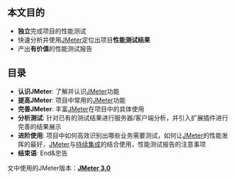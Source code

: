 
## 本文目的
* **独立**完成项目的性能测试
* 快速分析并使用[JMeter](http://jmeter.apache.org/)定位出项目**性能测试结果**
* 产出**有价值**的性能测试报告


## 目录
* **认识JMeter**: 了解并认识[JMeter](http://jmeter.apache.org/)功能
* **提高JMeter**: 项目中常用的[JMeter](http://jmeter.apache.org/)功能
* **完善JMeter**: 丰富[JMeter](http://jmeter.apache.org/)在项目中的具体使用
* **分析测试**: 针对已有的测试结果进行服务器/客户端分析，并引入扩展插件进行完善的结果展示
* **进阶使用**: 项目中如何高效识别出哪些业务需要测试，如何让[JMeter](http://jmeter.apache.org/)的性能发挥的最好，[JMeter](http://jmeter.apache.org/)与[持续集成](http://www.martinfowler.com/articles/continuousIntegration.html)的结合使用，性能测试报告的注意事项
* **结束语**: End&忠告


文中使用的JMeter版本：**[JMeter 3.0](http://jmeter.apache.org/changes.html)**
